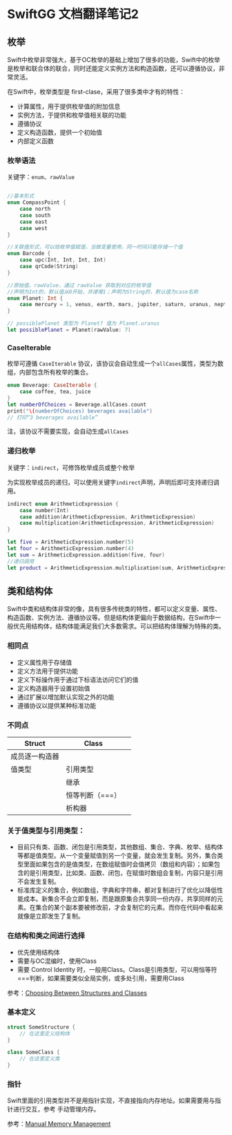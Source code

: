 # SwiftGG 文档翻译笔记2

## 枚举

Swift中枚举非常强大，基于OC枚举的基础上增加了很多的功能，Swift中的枚举是枚举和联合体的联合，同时还能定义实例方法和构造函数，还可以遵循协议，非常灵活。

在Swift中，枚举类型是 first-clase，采用了很多类中才有的特性：

* 计算属性，用于提供枚举值的附加信息
* 实例方法，于提供和枚举值相关联的功能
* 遵循协议
* 定义构造函数，提供一个初始值
* 内部定义函数



### 枚举语法

关键字：`enum`、`rawValue`

```swift

//基本形式
enum CompassPoint {
    case north
    case south
    case east
    case west
}

//关联值形式，可以给枚举值赋值，当做变量使用，同一时间只能存储一个值
enum Barcode {
    case upc(Int, Int, Int, Int)
    case qrCode(String)
}

//原始值，rawValue，通过 rawValue 获取到对应的枚举值
//声明为Int的，默认值从0开始，并递增1；声明为String的，默认值为case名称
enum Planet: Int {
    case mercury = 1, venus, earth, mars, jupiter, saturn, uranus, neptune
}

// possiblePlanet 类型为 Planet? 值为 Planet.uranus
let possiblePlanet = Planet(rawValue: 7)

```



### CaseIterable

枚举可遵循 `CaseIterable` 协议，该协议会自动生成一个`allCases`属性，类型为数组，内部包含所有枚举的集合。

```swift
enum Beverage: CaseIterable {
    case coffee, tea, juice
}
let numberOfChoices = Beverage.allCases.count
print("\(numberOfChoices) beverages available")
// 打印“3 beverages available”
```

注，该协议不需要实现，会自动生成`allCases`



### 递归枚举

关键字：`indirect`，可修饰枚举成员或整个枚举

为实现枚举成员的递归，可以使用关键字`indirect`声明，声明后即可支持递归调用。

```swift
indirect enum ArithmeticExpression {
    case number(Int)
    case addition(ArithmeticExpression, ArithmeticExpression)
    case multiplication(ArithmeticExpression, ArithmeticExpression)
}

let five = ArithmeticExpression.number(5)
let four = ArithmeticExpression.number(4)
let sum = ArithmeticExpression.addition(five, four)
//递归调用
let product = ArithmeticExpression.multiplication(sum, ArithmeticExpression.number(2)
```





## 类和结构体

Swift中类和结构体非常的像，具有很多传统类的特性，都可以定义变量、属性、构造函数、实例方法、遵循协议等。但是结构体更偏向于数据结构，在Swift中一般优先用结构体，结构体能满足我们大多数需求。可以把结构体理解为特殊的类。



### 相同点

* 定义属性用于存储值
* 定义方法用于提供功能
* 定义下标操作用于通过下标语法访问它们的值
* 定义构造器用于设置初始值
* 通过扩展以增加默认实现之外的功能
* 遵循协议以提供某种标准功能



### 不同点

| Struct         | Class           |      |
| -------------- | --------------- | ---- |
| 成员逐一构造器 |                 |      |
| 值类型         | 引用类型        |      |
|                | 继承            |      |
|                | 恒等判断（===） |      |
|                | 析构器          |      |



### 关于值类型与引用类型：

* 目前只有类、函数、闭包是引用类型，其他数组、集合、字典、枚举、结构体等都是值类型。从一个变量赋值到另一个变量，就会发生复制。另外，集合类型里面如果包含的是值类型，在数组赋值时会值拷贝（数组和内容）；如果包含的是引用类型，比如类、函数、闭包，在赋值时数组会复制，内容只是引用不会发生复制。
* 标准库定义的集合，例如数组，字典和字符串，都对复制进行了优化以降低性能成本。新集合不会立即复制，而是跟原集合共享同一份内存，共享同样的元素。在集合的某个副本要被修改前，才会复制它的元素。而你在代码中看起来就像是立即发生了复制。



### 在结构和类之间进行选择

* 优先使用结构体
* 需要与OC混编时，使用Class
* 需要 Control Identity 时，一般用Class。Class是引用类型，可以用恒等符===判断，如果需要类似全局实例，或多处引用，需要用Class

参考：[Choosing Between Structures and Classes](https://developer.apple.com/documentation/swift/choosing_between_structures_and_classes)



### 基本定义

```swift
struct SomeStructure {
    // 在这里定义结构体
}

class SomeClass {
    // 在这里定义类
}
```



### 指针

Swift里面的引用类型并不是用指针实现，不直接指向内存地址。如果需要用与指针进行交互，参考 手动管理内存。

参考：[Manual Memory Management](https://developer.apple.com/documentation/swift/swift_standard_library/manual_memory_management)

